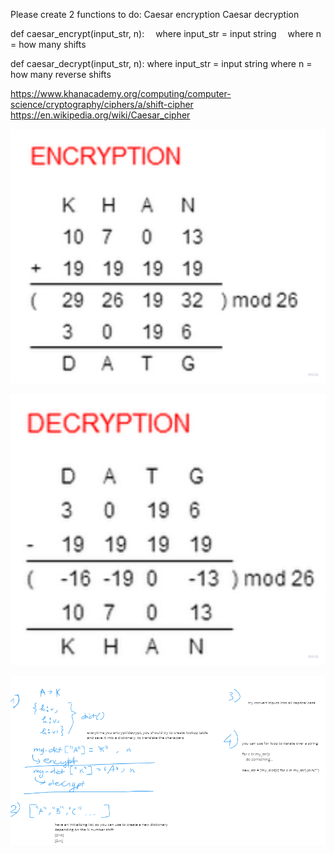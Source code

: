 Please create 2 functions to do:
Caesar encryption
Caesar decryption

def caesar_encrypt(input_str, n):
 where input_str = input string
 where n = how many shifts

def caesar_decrypt(input_str, n):
    where input_str = input string
    where n = how many reverse shifts

https://www.khanacademy.org/computing/computer-science/cryptography/ciphers/a/shift-cipher
https://en.wikipedia.org/wiki/Caesar_cipher

![Encryption](image.png)

![Decryption](image-1.png)

![More hints](image-2.png)